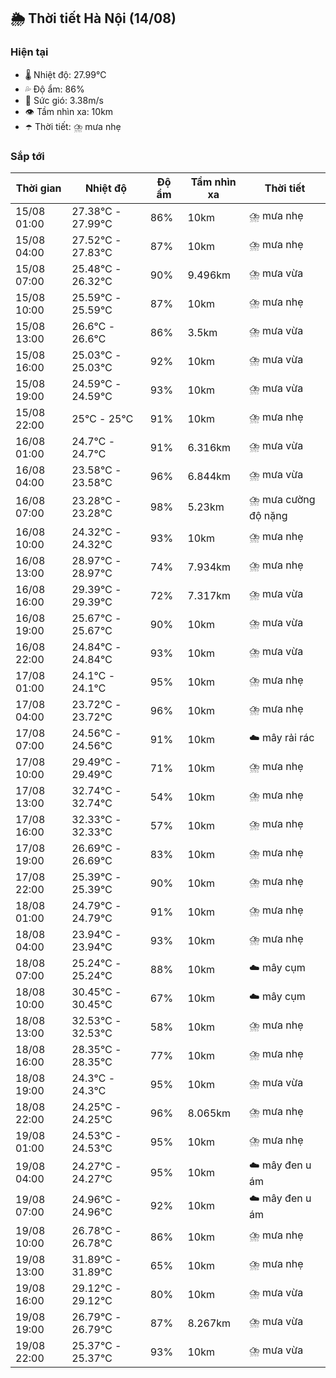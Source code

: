 ## 🌦️ Thời tiết Hà Nội (14/08)

### Hiện tại

- 🌡️ Nhiệt độ: 27.99℃
- 💦 Độ ẩm: 86%
- 💨 Sức gió: 3.38m/s
- 👁️ Tầm nhìn xa: 10km
- ☂️ Thời tiết: ⛈️ mưa nhẹ

### Sắp tới

| Thời gian | Nhiệt độ | Độ ẩm | Tầm nhìn xa | Thời tiết |
| --- | --- | --- | --- | --- |
| 15/08 01:00 | 27.38℃ - 27.99℃ | 86% | 10km | ⛈️ mưa nhẹ |
| 15/08 04:00 | 27.52℃ - 27.83℃ | 87% | 10km | ⛈️ mưa nhẹ |
| 15/08 07:00 | 25.48℃ - 26.32℃ | 90% | 9.496km | ⛈️ mưa vừa |
| 15/08 10:00 | 25.59℃ - 25.59℃ | 87% | 10km | ⛈️ mưa nhẹ |
| 15/08 13:00 | 26.6℃ - 26.6℃ | 86% | 3.5km | ⛈️ mưa vừa |
| 15/08 16:00 | 25.03℃ - 25.03℃ | 92% | 10km | ⛈️ mưa vừa |
| 15/08 19:00 | 24.59℃ - 24.59℃ | 93% | 10km | ⛈️ mưa vừa |
| 15/08 22:00 | 25℃ - 25℃ | 91% | 10km | ⛈️ mưa nhẹ |
| 16/08 01:00 | 24.7℃ - 24.7℃ | 91% | 6.316km | ⛈️ mưa vừa |
| 16/08 04:00 | 23.58℃ - 23.58℃ | 96% | 6.844km | ⛈️ mưa vừa |
| 16/08 07:00 | 23.28℃ - 23.28℃ | 98% | 5.23km | ⛈️ mưa cường độ nặng |
| 16/08 10:00 | 24.32℃ - 24.32℃ | 93% | 10km | ⛈️ mưa nhẹ |
| 16/08 13:00 | 28.97℃ - 28.97℃ | 74% | 7.934km | ⛈️ mưa nhẹ |
| 16/08 16:00 | 29.39℃ - 29.39℃ | 72% | 7.317km | ⛈️ mưa vừa |
| 16/08 19:00 | 25.67℃ - 25.67℃ | 90% | 10km | ⛈️ mưa vừa |
| 16/08 22:00 | 24.84℃ - 24.84℃ | 93% | 10km | ⛈️ mưa vừa |
| 17/08 01:00 | 24.1℃ - 24.1℃ | 95% | 10km | ⛈️ mưa nhẹ |
| 17/08 04:00 | 23.72℃ - 23.72℃ | 96% | 10km | ⛈️ mưa nhẹ |
| 17/08 07:00 | 24.56℃ - 24.56℃ | 91% | 10km | ☁️ mây rải rác |
| 17/08 10:00 | 29.49℃ - 29.49℃ | 71% | 10km | ⛈️ mưa nhẹ |
| 17/08 13:00 | 32.74℃ - 32.74℃ | 54% | 10km | ⛈️ mưa nhẹ |
| 17/08 16:00 | 32.33℃ - 32.33℃ | 57% | 10km | ⛈️ mưa nhẹ |
| 17/08 19:00 | 26.69℃ - 26.69℃ | 83% | 10km | ⛈️ mưa nhẹ |
| 17/08 22:00 | 25.39℃ - 25.39℃ | 90% | 10km | ⛈️ mưa nhẹ |
| 18/08 01:00 | 24.79℃ - 24.79℃ | 91% | 10km | ⛈️ mưa nhẹ |
| 18/08 04:00 | 23.94℃ - 23.94℃ | 93% | 10km | ⛈️ mưa nhẹ |
| 18/08 07:00 | 25.24℃ - 25.24℃ | 88% | 10km | ☁️ mây cụm |
| 18/08 10:00 | 30.45℃ - 30.45℃ | 67% | 10km | ☁️ mây cụm |
| 18/08 13:00 | 32.53℃ - 32.53℃ | 58% | 10km | ⛈️ mưa nhẹ |
| 18/08 16:00 | 28.35℃ - 28.35℃ | 77% | 10km | ⛈️ mưa nhẹ |
| 18/08 19:00 | 24.3℃ - 24.3℃ | 95% | 10km | ⛈️ mưa vừa |
| 18/08 22:00 | 24.25℃ - 24.25℃ | 96% | 8.065km | ⛈️ mưa nhẹ |
| 19/08 01:00 | 24.53℃ - 24.53℃ | 95% | 10km | ⛈️ mưa nhẹ |
| 19/08 04:00 | 24.27℃ - 24.27℃ | 95% | 10km | ☁️ mây đen u ám |
| 19/08 07:00 | 24.96℃ - 24.96℃ | 92% | 10km | ☁️ mây đen u ám |
| 19/08 10:00 | 26.78℃ - 26.78℃ | 86% | 10km | ⛈️ mưa nhẹ |
| 19/08 13:00 | 31.89℃ - 31.89℃ | 65% | 10km | ⛈️ mưa nhẹ |
| 19/08 16:00 | 29.12℃ - 29.12℃ | 80% | 10km | ⛈️ mưa vừa |
| 19/08 19:00 | 26.79℃ - 26.79℃ | 87% | 8.267km | ⛈️ mưa vừa |
| 19/08 22:00 | 25.37℃ - 25.37℃ | 93% | 10km | ⛈️ mưa vừa |
